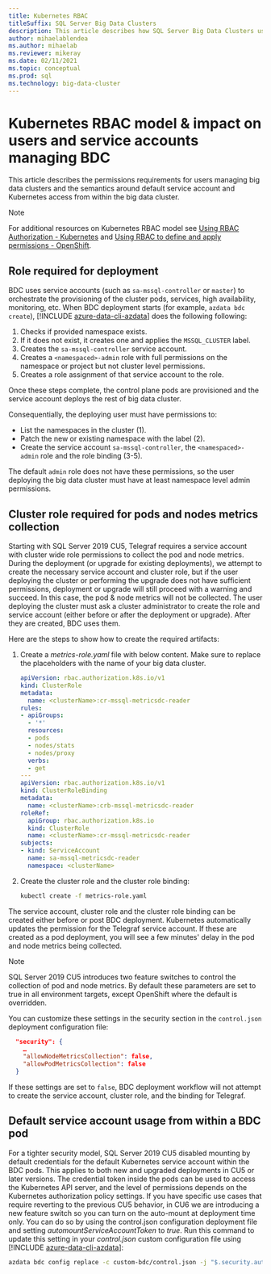 ```yaml
---
title: Kubernetes RBAC
titleSuffix: SQL Server Big Data Clusters
description: This article describes how SQL Server Big Data Clusters uses RBAC with Kubernetes.
author: mihaelablendea 
ms.author: mihaelab
ms.reviewer: mikeray
ms.date: 02/11/2021
ms.topic: conceptual
ms.prod: sql
ms.technology: big-data-cluster
---
```


# Kubernetes RBAC model & impact on users and service accounts managing BDC

This article describes the permissions requirements for users managing big data clusters and the semantics around default service account and Kubernetes access from within the big data cluster.

> [!NOTE]
> For additional resources on Kubernetes RBAC model see [Using RBAC Authorization - Kubernetes](https://kubernetes.io/docs/reference/access-authn-authz/rbac/) and [Using RBAC to define and apply permissions - OpenShift](https://docs.openshift.com/container-platform/4.4/authentication/using-rbac.html).

## Role required for deployment

BDC uses service accounts (such as `sa-mssql-controller` or `master`) to orchestrate the provisioning of the cluster pods, services, high availability, monitoring, etc. When BDC deployment starts (for example, `azdata bdc create`), [!INCLUDE [azure-data-cli-azdata](../includes/azure-data-cli-azdata.md)] does the following following:

1. Checks if provided namespace exists.
2. If it does not exist, it creates one and applies the `MSSQL_CLUSTER` label.
3. Creates the `sa-mssql-controller` service account.
4. Creates a `<namespaced>-admin` role with full permissions on the namespace or project but not cluster level permissions.
5. Creates a role assignment of that service account to the role.

Once these steps complete, the control plane pods are provisioned and the service account deploys the rest of big data cluster.  

Consequentially, the deploying user must have permissions to:

- List the namespaces in the cluster (1).
- Patch the new or existing namespace with the label (2).
- Create the service account `sa-mssql-controller`, the `<namespaced>-admin` role and the role binding (3-5).

The default `admin` role does not have these permissions, so the user deploying the big data cluster must have at least namespace level admin permissions.

## Cluster role required for pods and nodes metrics collection

Starting with SQL Server 2019 CU5, Telegraf requires a service account with cluster wide role permissions to collect the pod and node metrics. During the deployment (or upgrade for existing deployments), we attempt to create the necessary service account and cluster role, but if the user deploying the cluster or performing the upgrade does not have sufficient permissions, deployment or upgrade will still proceed with a warning and succeed. In this case, the pod & node metrics will not be collected. The user deploying the cluster must ask a cluster administrator to create the role and service account (either before or after the deployment or upgrade). After they are created, BDC uses them. 

Here are the steps to show how to create the required artifacts:

1. Create a *metrics-role.yaml* file with below content. Make sure to replace the *<clusterName>* placeholders  with the name of your big data cluster.

   ```yaml
   apiVersion: rbac.authorization.k8s.io/v1
   kind: ClusterRole
   metadata:
     name: <clusterName>:cr-mssql-metricsdc-reader
   rules:
   - apiGroups:
     - '*'
     resources:
     - pods
     - nodes/stats
     - nodes/proxy
     verbs:
     - get
   ---
   apiVersion: rbac.authorization.k8s.io/v1
   kind: ClusterRoleBinding
   metadata:
     name: <clusterName>:crb-mssql-metricsdc-reader
   roleRef:
     apiGroup: rbac.authorization.k8s.io
     kind: ClusterRole
     name: <clusterName>:cr-mssql-metricsdc-reader
   subjects:
   - kind: ServiceAccount
     name: sa-mssql-metricsdc-reader
     namespace: <clusterName>
   ```

2. Create the cluster role and the cluster role binding:

   ```bash
   kubectl create -f metrics-role.yaml
   ```

The service account, cluster role and the cluster role binding can be created either before or post BDC deployment. Kubernetes automatically updates the permission for the Telegraf service account. If these are created as a pod deployment, you will see a few minutes' delay in the pod and node metrics being collected.

> [!NOTE]
> SQL Server 2019 CU5 introduces two feature switches to control the collection of pod and node metrics. By default these parameters are set to true in all environment targets, except OpenShift where the default is overridden. 

You can customize these settings in the security section in the `control.json` deployment configuration file:

```json
  "security": {
    …
    "allowNodeMetricsCollection": false,
    "allowPodMetricsCollection": false
  }
```

If these settings are set to `false`, BDC deployment workflow will not attempt to create the service account, cluster role, and the binding for Telegraf.

## Default service account usage from within a BDC pod

For a tighter security model, SQL Server 2019 CU5 disabled mounting by default credentials for the default Kubernetes service account within the BDC pods. This applies to both new and upgraded deployments in CU5 or later versions.
The credential token inside the pods can be used to access the Kubernetes API server, and the level of permissions depends on the Kubernetes authorization policy settings. If you have specific use cases that require reverting to the previous CU5 behavior, in CU6 we are introducing a new feature switch so you can turn on the auto-mount at deployment time only. You can do so by using the control.json configuration deployment file and setting *automountServiceAccountToken* to *true*. Run this command to update this setting in your *control.json* custom configuration file using [!INCLUDE [azure-data-cli-azdata](../includes/azure-data-cli-azdata.md)]: 

``` bash
azdata bdc config replace -c custom-bdc/control.json -j "$.security.automountServiceAccountToken=true"
```
